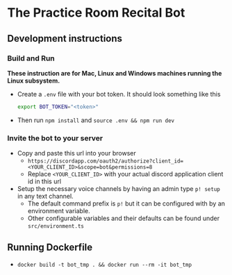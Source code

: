 # The Practice Room Recital Bot

## Development instructions

### Build and Run

**These instruction are for Mac, Linux and Windows machines running the Linux subsystem.**

- Create a `.env` file with your bot token. It should look something like this
    ```bash
    export BOT_TOKEN="<token>"
    ```

- Then run
    `npm install` and `source .env && npm run dev`

### Invite the bot to your server

- Copy and paste this url into your browser
    - `https://discordapp.com/oauth2/authorize?client_id=<YOUR_CLIENT_ID>&scope=bot&permissions=8`
    - Replace `<YOUR_CLIENT_ID>` with your actual discord application client id in this url
- Setup the necessary voice channels by having an admin type `p! setup` in any text channel.
    - The default command prefix is `p!` but it can be configured with by an environment variable.
    - Other configurable variables and their defaults can be found under `src/environment.ts`

## Running Dockerfile

- `docker build -t bot_tmp . && docker run --rm -it bot_tmp`
